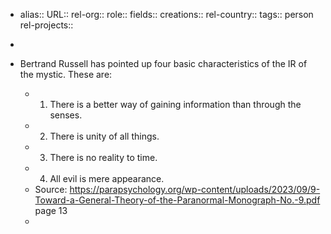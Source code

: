 - alias::
  URL::
  rel-org::
  role::
  fields::
  creations::
  rel-country::
  tags:: person
  rel-projects::

-
- Bertrand Russell has pointed up four basic characteristics of the IR of the mystic. These are:
	- 1) There is a better way of gaining information than through the senses.
	- 2) There is unity of all things.
	- 3) There is no reality to time.
	- 4) All evil is mere appearance.
	- Source: https://parapsychology.org/wp-content/uploads/2023/09/9-Toward-a-General-Theory-of-the-Paranormal-Monograph-No.-9.pdf page 13
	-

